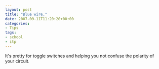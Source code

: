 ```yaml
---
layout: post
title: "Blue wire."
date: 2007-09-11T11:20:20+00:00
categories:
- Tips
tags:
- school
- itp
---
```

It's pretty for toggle switches and helping you not confuse the polarity of your circuit.
